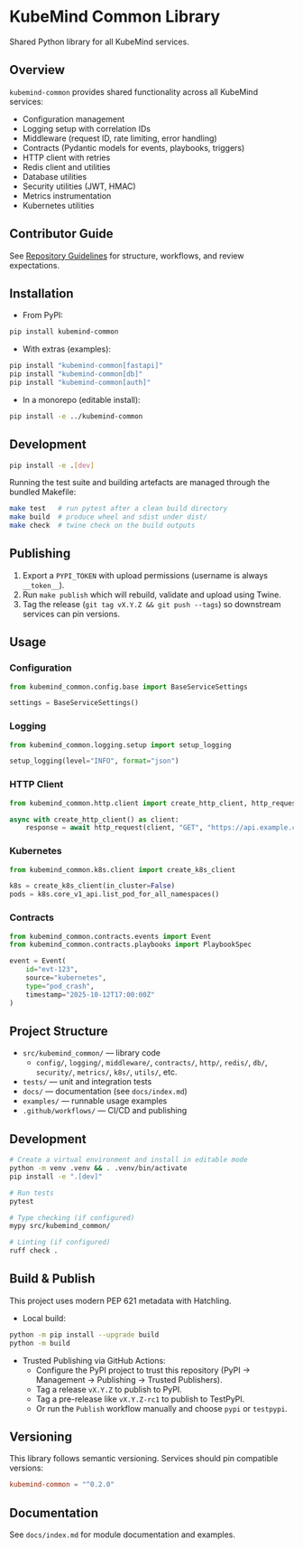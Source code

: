 # KubeMind Common Library

Shared Python library for all KubeMind services.

## Overview

`kubemind-common` provides shared functionality across all KubeMind services:
- Configuration management
- Logging setup with correlation IDs
- Middleware (request ID, rate limiting, error handling)
- Contracts (Pydantic models for events, playbooks, triggers)
- HTTP client with retries
- Redis client and utilities
- Database utilities
- Security utilities (JWT, HMAC)
- Metrics instrumentation
- Kubernetes utilities

## Contributor Guide

See [Repository Guidelines](AGENTS.md) for structure, workflows, and review expectations.

## Installation

- From PyPI:

```bash
pip install kubemind-common
```

- With extras (examples):

```bash
pip install "kubemind-common[fastapi]"
pip install "kubemind-common[db]"
pip install "kubemind-common[auth]"
```

- In a monorepo (editable install):

```bash
pip install -e ../kubemind-common
```

## Development

```bash
pip install -e .[dev]
```

Running the test suite and building artefacts are managed through the bundled Makefile:

```bash
make test   # run pytest after a clean build directory
make build  # produce wheel and sdist under dist/
make check  # twine check on the build outputs
```

## Publishing

1. Export a `PYPI_TOKEN` with upload permissions (username is always `__token__`).
2. Run `make publish` which will rebuild, validate and upload using Twine.
3. Tag the release (`git tag vX.Y.Z && git push --tags`) so downstream services can pin versions.

## Usage

### Configuration

```python
from kubemind_common.config.base import BaseServiceSettings

settings = BaseServiceSettings()
```

### Logging

```python
from kubemind_common.logging.setup import setup_logging

setup_logging(level="INFO", format="json")
```

### HTTP Client

```python
from kubemind_common.http.client import create_http_client, http_request

async with create_http_client() as client:
    response = await http_request(client, "GET", "https://api.example.com")
```

### Kubernetes

```python
from kubemind_common.k8s.client import create_k8s_client

k8s = create_k8s_client(in_cluster=False)
pods = k8s.core_v1_api.list_pod_for_all_namespaces()
```

### Contracts

```python
from kubemind_common.contracts.events import Event
from kubemind_common.contracts.playbooks import PlaybookSpec

event = Event(
    id="evt-123",
    source="kubernetes",
    type="pod_crash",
    timestamp="2025-10-12T17:00:00Z"
)
```

## Project Structure

- `src/kubemind_common/` — library code
  - `config/`, `logging/`, `middleware/`, `contracts/`, `http/`, `redis/`, `db/`, `security/`, `metrics/`, `k8s/`, `utils/`, etc.
- `tests/` — unit and integration tests
- `docs/` — documentation (see `docs/index.md`)
- `examples/` — runnable usage examples
- `.github/workflows/` — CI/CD and publishing

## Development

```bash
# Create a virtual environment and install in editable mode
python -m venv .venv && . .venv/bin/activate
pip install -e ".[dev]"

# Run tests
pytest

# Type checking (if configured)
mypy src/kubemind_common/

# Linting (if configured)
ruff check .
```

## Build & Publish

This project uses modern PEP 621 metadata with Hatchling.

- Local build:

```bash
python -m pip install --upgrade build
python -m build
```

- Trusted Publishing via GitHub Actions:
  - Configure the PyPI project to trust this repository (PyPI → Management → Publishing → Trusted Publishers).
  - Tag a release `vX.Y.Z` to publish to PyPI.
  - Tag a pre-release like `vX.Y.Z-rc1` to publish to TestPyPI.
  - Or run the `Publish` workflow manually and choose `pypi` or `testpypi`.

## Versioning

This library follows semantic versioning. Services should pin compatible versions:

```toml
kubemind-common = "^0.2.0"
```

## Documentation

See `docs/index.md` for module documentation and examples.
